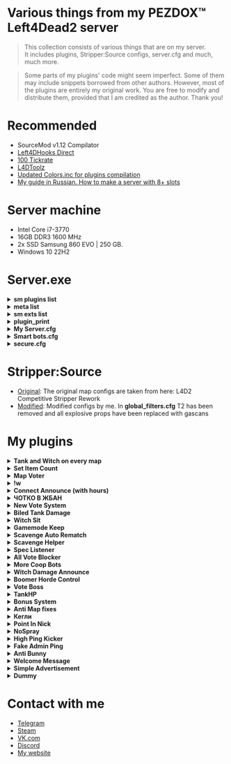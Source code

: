 # Various things from my PEZDOX™ Left4Dead2 server

> This collection consists of various things that are on my server.  
> It includes plugins, Stripper:Source configs, server.cfg and much, much more.  

> Some parts of my plugins' code might seem imperfect. Some of them may include snippets borrowed from other authors. 
> However, most of the plugins are entirely my original work. You are free to modify and distribute them, provided that I am credited as the author. Thank you!

# Recommended
* SourceMod v1.12 Compilator
* [Left4DHooks Direct](https://forums.alliedmods.net/showthread.php?t=321696)
* [100 Tickrate](https://github.com/accelerator74/Tickrate-Enabler)
* [L4DToolz](https://github.com/accelerator74/l4dtoolz?ysclid=m6cfjy68hx719060900)
* [Updated Colors.inc for plugins compilation](https://forums.alliedmods.net/showpost.php?p=2793368&postcount=417)
* [My guide in Russian. How to make a server with 8+ slots](https://forum.myarena.ru/index.php?/topic/47821-statia-kak-sdelat-server-na-8-slotov/)

# Server machine
* Intel Core i7-3770
* 16GB DDR3 1600 MHz
* 2x SSD Samsung 860 EVO | 250 GB.
* Windows 10 22H2

# Server.exe

<details><summary><b>sm plugins list</b></summary>

  [SM] Listing 109 plugins:  
  001 "[L4D2]hunter_pounce_alignment_fix" (2.0) by Lux
  002 "[L4D1 & L4D2] Ignore Physics Damage" (1.0.0) by Mart
  003 "[L4D2] Fix Jockey Hitbox" (2.1) by Forgetest
  004 "Jockey Ride Team Switch Teleport Fix" (1.0) by HarryPotter
  005 "L4D2 Pounce Protect" (1.1) by ProdigySim
  006 "[L4D & L4D2] Reload Fix - Max Clip Size" (1.5) by SilverShot
  007 "L4D(2) Tank Rock Lag Compensation" (1.14) by Luckylockm,HarryPotter,Silvers
  008 "[L4D1/2]witch_prevent_target_loss" (1.1.1) by Lux
  009 "[L4D2] Poof" (1.35) by blackalegator
  010 "[L4D2] Spitter Projectile Creator" (1.2) by SilverShot
  011 "Survivor Bot Takeover" (0.8) by Mikko Andersson (muukis)
  012 "KickMenu" (1.0) by pa4H
  013 "Whe" (1.0) by pa4H
  014 "FunCmds" (1.0) by pa4H
  015 "[pa4H]Help" (1.0) by pa4H
  016 "!kill & !afk & !jointeam" (2.0) by pa4H
  017 "MajorMenu" (1.0) by pa4H
  018 "OverrideChat" (1.0) by pa4H
  019 "Server cmds" (1.0) by pa4H
  020 "TeamSwitcher" (3.0) by pa4H
  021 "[L4D & L4D2] Tank Pass" (2.5) by Scratchy [Laika] & raziEiL [disawar1]
  022 "Round Start Bot Stop" (1.8) by EHG
  023 "Melee In The Saferoom" (3.1.0) by $atanic $pirit, N3wton
  024 "Tank Damage Announce" (2.0) by Griffin, Blade, pa4H
  025 "[L4D1 & L4D2] Tank Rock Ignition" (1.1.0) by Mart
  026 "[L4D2] Unlock Finales" (1.0.3) by Mart
  027 "Tank Attack Control" (1.0) by vintik, CanadaRox, Jacob, Visor, pa4H
  028 "AntiMapFixes" (1.0) by pa4H
  029 "BonusSystem" (2.5) by pa4H, vintik
  030 "MapVoter" (2.1) by pa4H
  031 "SetItemsCount" (3.0) by pa4H
  032 "Tank&Witch on every map and !boss" (030824) by pa4H
  033 "TankHP" (2.0) by pa4H
  034 "VoteBoss" (1.0) by pa4H
  035 "WhoBecomeTank" (1.0) by pa4H
  036 "WitchDamageAnnounce" (2.0) by pa4H
  037 "WitchSit" (1.0) by pa4H
  038 "Connection Time Player" (1.0.0) by AlmazON
  039 "AdminSeeAllChat" (1.0) by pa4H
  040 "AntiBunny" (1.0) by pa4H
  041 "ChatProcessor" (1.0) by pa4H
  042 "MVP" (2.0) by pa4H
  043 "SimpleAdv" (2.0) by pa4H, Tsunami
  044 "Welcome Message" (2.0) by pa4H
  045 "ABX" (1.2) by PCI Gaming Team
  046 "[L4D2] Boomer Horde Control" (2.0) by Spoon, pa4H
  047 "[L4D & L4D2] Common Limiter" (1.2) by SilverShot
  048 "L4D2 weapon csgo reload" (2.3) by Harry Potter
  049 "Dynamic Ghost Respawn Time" (1.0) by Xx_Faxe_xX
  050 "[L4D & 2] Freely Round End" (1.0) by Forgetest
  051 "[L4D & L4D2] Gear Transfer" (2.21) by SilverShot
  052 "L4D Ghost Fly" (1.1.1) by Madcap
  053 "[L4D2] Gift Rewards" (1.7) by SilverShot
  054 "[L4D & L4D2] God Frames Patch" (1.7) by SilverShot
  055 "L4D2 Hittable Control" (0.7) by Stabby, Visor, Sir, Derpduck, Forgetest
  056 "Incap Punch Fix" (1) by CanadaRox
  057 "L4D2 Melee Damage Fix&Control" (2.1) by Visor, Sir, A1m`
  058 "L4D2 Bash Kills" (1.0) by Jahze
  059 "No Spitter During Tank" (2.0) by Don, epilimic, Griffin
  060 "[L4D & L4D2] Reverse Friendly-Fire" (2.8.2) by Mystic Spiral, pa4H
  061 "[L4D2] Shove Direction Fix" by BHaType
  062 "BiledTankDamage" (1.0) by pa4H
  063 "Round All Talk" (1.1) by Mr. Zero
  064 "[L4D & L4D2] First Map - Skip Intro Cutscenes" (1.11) by SilverShot
  065 "DBLogger" (2.0) by pa4H
  066 "FakeAdminPing" (1.0) by pa4H
  067 "HighPingKicker" (1.0) by pa4H
  068 "New Vote System" (170125) by pa4H
  069 "PointInNick" (1.0) by pa4H
  070 "ProStats" (4.0) by pa4H
  071 "[L4D & L4D2] Dissolve Infected" (1.15) by SilverShot
  072 "L4D2 Godframes Color (Default timings)" (0.1.2) by Tabun
  073 "[L4D2]Survivor_Legs_Restore" (1.6.0) by Lux
  074 "L4D2 Tank Hittable Glow" (2.5) by Harry Potter, Sir, A1m`, Derpduck
  075 "Chotko_V_Jban" (2.0) by pa4H
  076 "Kegly" (1.0) by pa4H
  077 "ListSpeakers" (5.0) by pa4H, Aceleracion, Emilio3
  078 "PissOnFace" (1.0) by pa4H
  079 "UltraSound" (1.1) by pa4H
  080 "l4d2_changelevel" (1.2.1) by Lux
  081 "Skill Detection (skeets, crowns, levels)" (1.1.1) by Tabun
  082 "[L4D & L4D2] Mission and Weapons - Info Editor" (1.25) by SilverShot
  083 "[L4D & L4D2] Left 4 DHooks Direct" (1.155) by SilverShot
  084 "[ANY] Restart Empty Server (or Map)" (2.6) by Alex Dragokas
  085 "L4D 1/2 Remove Lobby Reservation" (2.0.8) by Downtown1, Anime4000, sorallll, HatsuneImagine
  086 "[L4D2 & CS:GO & NMRiH] VScript File Replacer" (1.17) by SilverShot
  087 "Server status" (1.0) by pa4H
  088 "[L4D/2] Automated Demo Recording" (1.2) by shqke
  089 "[L4D/2] Hide SourceTV Bot" (1.2) by shqke
  090 "Manage HLTV Cameras" (1.6) by shqke
  091 "[L4D/2] Unlink Camera Entities" (1.1) by shqke
  092 "[Lilac] Little Anti-Cheat" (1.7.4) by J_Tanzanite
  093 "Anti BunnyHop" (2.0) by CanadaRox, pa4H
  094 "AntiPetuch" (1.0) by pa4H
  095 "AFK Manager" (4.3.0) by Rothgar
  096 "Spectator stays spectator" (1.0h-2024/2/19) by Die Teetasse, Harry
  097 "l4d2 specating cheat" (2.8-2023/6/19) by Harry Potter
  098 "SpecLister" (6.0) by pa4H
  099 "SimpleInfectedSelect" (2.1) by pa4H, XBetaAlpha
  100 "VIP-System" (1.0) by pa4H
  101 "[L4D & L4D2] Flashlight Package" (2.34) by SilverShot
  102 "[L4D & L4D2] Hats" (1.49) by SilverShot
  103 "Survivor Bot Select" (1.0) by Merudo
  104 "Admin File Reader" (1.12.0.7165) by AlliedModders LLC
  105 "Admin Menu" (1.12.0.7165) by AlliedModders LLC
  106 "Basic Comm Control" (1.12.0.7165) by AlliedModders LLC
  107 "Basic Commands" (1.12.0.7176) by AlliedModders LLC
  108 "Fun Commands" (1.12.0.7165) by AlliedModders LLC
  109 "Player Commands" (1.12.0.7165) by AlliedModders LLC
	
</details>

<details><summary><b>meta list</b></summary>

Listing 10 plugins:
  [01] L4DToolZ (2.0.1) by Accelerator, Ivailosp
  [02] Pounce Damage Uncap (1.1.0.0-1) by Michael "ProdigySim" Busby, $atanic $pirit
  [03] SourceMod (1.12.0.7176) by AlliedModders LLC
  [04] Stripper (1.2.2) by BAILOPAN
  [05] Actions (3.8.8) by BHaType
  [06] SourceTV Manager (1.2) by Peace-Maker
  [07] SDK Tools (1.12.0.7176) by AlliedModders LLC
  [08] SourceTV Support (0.10.1) by Evgeniy "shqke" Kazakov
  [09] SDK Hooks (1.12.0.7176) by AlliedModders LLC
  [10] DHooks (1.12.0.7176) by AlliedModders LLC
	
</details>

<details><summary><b>sm exts list</b></summary>

[SM] Displaying 17 extensions:
[01] Accelerator (2.5.0): SRCDS Crash Handler
[02] Webternet (1.12.0.7176): Extension for interacting with URLs
[03] Actions (3.8.8): Nextbot action tree manager
[04] Console Cleaner (1.4.0): Console warning suppressor
[05] SourceTV Manager (1.2): Interface to interact with the SourceTV server.
[06] BinTools (1.12.0.7176): Low-level C/C++ Calling API
[07] SDK Tools (1.12.0.7176): Source SDK Tools
[08] SourceTV Support (0.10.1): Restores broadcasting/recording SourceTV features in Left 4 Dead engine
[09] SDK Hooks (1.12.0.7176): Source SDK Hooks
[10] DHooks (1.12.0.7176): Dynamic Hooks
[11] Client Preferences (1.12.0.7176): Saves client preference settings
[12] SQLite (1.12.0.7176): SQLite Driver
[13] Top Menus (1.12.0.7176): Creates sorted nested menus
[14] GeoIP (1.12.0.7176): Geographical IP information
[15] REST in Pawn (1.3.1): Provides HTTP and JSON natives for plugins
[16] Regex (1.12.0.7176): Provides regex natives for plugins
[17] MySQL-DBI (1.12.0.7176): MySQL driver implementation for DBI
	
</details>

<details><summary><b>plugin_print</b></summary>

Loaded plugins:  
0:      "Metamod:Source 1.12.0-dev+1211"
1:      "Tickrate_Enabler 1.5, ProdigySim"
	
</details>

<details><summary><b>My Server.cfg</b></summary>

```ruby
hostname "PEZDOX | Versus #1" 

sv_allow_lobby_connect_only 1  // САМЫЙ ВАЖНЫЙ КВАР

sm_cvar sv_visiblemaxplayers 10
sm_cvar sv_maxplayers 24

sm_cvar sv_gametypes "versus"
sm_cvar mp_gamemode "versus"
sm_cvar lock_gamemode "versus"
sm_cvar sv_tags "versus, pezdox"
sm_cvar sv_search_key "versus, pezdox"

// Server //
sv_lan 0
motd_enabled 0 
sm_cvar sv_force_unreserved 0
sv_region 3
sv_steamgroup_exclusive 0
sm_cvar sm_advertisements_interval 75

sm_cvar vs_max_team_switches 5	  	  // Возможность 5 раз менять команду
sm_cvar sb_all_bot_game 1		 	  // Чтоб игра не завершалась когда в команде нет игроков
sm_cvar allow_all_bot_survivor_team 1 // Чтоб игра не завершалась когда в команде нет игроков
bot_join_after_player 0

// SYNXRA //
sm_cvar nb_update_frequency 0.014
sm_cvar sv_minrate 100000
sm_cvar sv_maxrate 100000
sm_cvar sv_minupdaterate 100
sm_cvar sv_maxupdaterate 100
sm_cvar sv_mincmdrate 100
sm_cvar sv_maxcmdrate 100
sm_cvar sv_client_min_interp_ratio 0
sm_cvar sv_client_max_interp_ratio 0
sm_cvar fps_max 0
sm_cvar sv_client_predict 1
sm_cvar sv_unlag 1
sm_cvar sv_maxunlag 0.5
sm_cvar net_maxcleartime 0.001
sm_cvar net_splitrate 2
sm_cvar net_splitpacket_maxrate 100000
mat_queue_mode 2
// Resolve_colission ext
z_resolve_zombie_collision_multiplier "0.05"

// SourceTV
tv_password 1337232228
tv_relaypassword 1337232228
sm_cvar sm_autorecord_minplayers 4
sm_cvar sm_autorecord_roundsplit 0
sm_cvar sm_autorecord_pathfmt "!Demos\%d.%m.%Y\%l-%d.%m.%Y-%H.%M"

// DAMAGE //
sm_cvar l4d2_melee_damage_tank_nerf "27.0" // 300 = 27 | 200 = 51 | 250 = 39
sm_cvar biledTankDamage "100"
sm_cvar z_witch_damage_per_kill_hit 60
sm_cvar z_door_pound_damage 160
sm_cvar survivor_burn_factor_normal "0.35" // 0.2 stock
sm_cvar z_hunter_max_pounce_bonus_damage "100"
sm_cvar z_pounce_damage_range_min "300"
sm_cvar z_pounce_damage_range_max "2200"
sm_cvar hunter_killHeight "1200"
sm_cvar hunter_killMinHP "30"
//sm_cvar boomer_pz_claw_dmg 10
//sm_cvar hunter_pz_claw_dmg 10
//sm_cvar jockey_pz_claw_dmg  10
//sm_cvar smoker_pz_claw_dmg 10
//sm_cvar spitter_pz_claw_dmg 10

// Props damage //
sm_cvar hc_sflog_standing_damage "100.0"
sm_cvar hc_bhlog_standing_damage "100.0"
sm_cvar hc_haybale_standing_damage "100.0"
sm_cvar hc_baggage_standing_damage "100.0"

// Патроны //
sm_cvar ammo_shotgun_max "80"
sm_cvar ammo_smg_max "750"
sm_cvar ammo_sniperrifle_max "60"

// Logs //
sv_rcon_banpenalty 0
sv_rcon_maxfailures 1
sv_rcon_minfailures 1
sv_rcon_minfailuretime 0
log on
sv_rcon_log 1
sv_logbans 1
sv_logecho 1
sv_logfile 1
sv_log_onefile 0
mp_logdetail 3
exec banned_ip.cfg
exec banned_user.cfg
writeid
writeip

// FastDL //
sv_pure 0
sv_consistency 0
sv_downloadurl "http://pa4h.ru/!l4d2"
sv_allowdownload 0
sv_allowupload 0

// Commons //
sm_cvar z_health 30 // HP бомжей
sm_cvar z_common_limit "24" // Общее население
sm_cvar z_mob_spawn_max_size "24" // Максимальное сколько прибежит в волне
sm_cvar z_mob_spawn_min_size "24" // Минимальное сколько прибежит в волне
sm_cvar z_mega_mob_size "24" // При паническом событии.
sm_cvar z_mob_spawn_finale_size "24"
sm_cvar z_mega_mob_spawn_max_interval "240" 
sm_cvar z_mega_mob_spawn_min_interval "230" // This command sets the maximum spawn interval, in seconds, between each mega mob spawn.
BoomHordeSet "1" "10"
BoomHordeSet "2" "6"
BoomHordeSet "3" "4"
BoomHordeSet "4" "4"


// Ability refill delays//
sm_cvar z_spit_interval "15" // 20
sm_cvar z_vomit_interval "25" // 30
//sm_cvar tongue_hit_delay "15" // 15
//sm_cvar tongue_miss_delay  "3" // 3
//sm_cvar z_charge_interval "12" // 12
//sm_cvar z_leap_interval_post_incap "30" // 30
sm_cvar z_leap_interval_post_ride "10" // 6


// TANK or WITCH//
sm_cvar z_tank_health 5500 // 8250 ХП
sm_cvar sv_force_time_of_day 0 // Сидячая Вича на всех картах
sm_cvar z_frustration_lifetime 50 // Контроль Танка
sm_cvar l4d_tank_pass_count 100
sm_cvar z_tank_damage_slow_min_range 0
sm_cvar z_tank_damage_slow_max_range 100
sm_cvar tank_stuck_time_suicide "999"
sm_cvar z_witch_burn_time "25"
sm_cvar tank_burn_duration "100"

// Delays //
sm_cvar decalfrequency 1.0 // Задержка спрея
sm_cvar sv_pz_endgame_vote_period 20 
sm_cvar sv_pz_endgame_vote_post_period 20
sm_cvar scavenge_round_setup_time 15
sm_cvar scavenge_round_restart_delay 1
sm_cvar scavenge_round_restart_delay_tied 1
sm_cvar versus_round_restarttimer 5 // Время подсчета очков versus

exec bots.cfg
exec secure.cfg
```
</details>

<details><summary><b>Smart bots.cfg</b></summary>

```ruby
// Survivors
sm_cvar sb_allow_shoot_through_survivors "0"
sm_cvar sb_battlestation_give_up_range_from_human "100"
sm_cvar sb_battlestation_human_hold_time "0.25"
sm_cvar sb_close_checkpoint_door_interval "0.18"
sm_cvar sb_close_threat_range "75"
sm_cvar sb_combat_saccade_speed "2250"
sm_cvar sb_debug_apoproach_wait_time "0"
sm_cvar sb_enforce_proximity_lookat_timeout "0.0"
sm_cvar sb_enforce_proximity_range "10000"
sm_cvar sb_escort "0"
sm_cvar sb_far_hearing_range "0xffffff"
sm_cvar sb_follow_stress_factor "0.0"
sm_cvar sb_friend_immobilized_reaction_time_expert "0"
sm_cvar sb_friend_immobilized_reaction_time_hard "0"
sm_cvar sb_friend_immobilized_reaction_time_normal "0"
sm_cvar sb_friend_immobilized_reaction_time_vs "0"
sm_cvar sb_locomotion_wait_threshold "0"
sm_cvar sb_max_battlestation_range_from_human "290"
sm_cvar sb_max_scavenge_separation "2000"
sm_cvar sb_max_team_melee_weapons "8"
sm_cvar sb_melee_approach_victim "0"
sm_cvar sb_min_attention_notice_time "0"
sm_cvar sb_min_orphan_time_to_cover "0"
sm_cvar sb_near_hearing_range "10000"
sm_cvar sb_neighbor_range "100"
sm_cvar sb_normal_saccade_speed "1500"
sm_cvar sb_path_lookahead_range "975"
sm_cvar sb_pushscale "4"
sm_cvar sb_reachability_cache_lifetime "0"
sm_cvar sb_reachable_cache_paranoia "0"
sm_cvar sb_rescue_vehicle_loading_range "50"
sm_cvar sb_separation_danger_max_range "300"
sm_cvar sb_separation_danger_min_range "84"
sm_cvar sb_separation_range "300"
sm_cvar sb_sidestep_for_horde "1"
sm_cvar sb_threat_close_range "50"
sm_cvar sb_threat_exposure_stop "0xffffff"
sm_cvar sb_threat_exposure_walk "0xffffff"
sm_cvar sb_threat_far_range "8000"
sm_cvar sb_threat_medium_range "3000"
sm_cvar sb_threat_very_close_range "50"
sm_cvar sb_threat_very_far_range "0xffffff"
sm_cvar sb_use_button_range "1000"
sm_cvar sb_vomit_blind_time "0.0"
sb_force_max_intensity Bill
sb_force_max_intensity Coach
sb_force_max_intensity Ellis
sb_force_max_intensity Francis
sb_force_max_intensity Louis
sb_force_max_intensity Nick
sb_force_max_intensity Rochelle
sb_force_max_intensity Zoey

// Survivors for versus
sm_cvar sb_combat_saccade_speed "6750"
sm_cvar sb_locomotion_wait_threshold "0.1"
sm_cvar sb_max_battlestation_range_from_human "100"
sm_cvar sb_normal_saccade_speed "5250"
sm_cvar sb_path_lookahead_range "1350"
sm_cvar sb_pushscale "6.5"
sm_cvar sb_separation_danger_max_range "150"
sm_cvar sb_separation_danger_min_range "75"
sm_cvar sb_separation_range "150"
sm_cvar sb_threat_close_range "5000"
sm_cvar sb_threat_far_range "0xffffff"
sm_cvar sb_threat_medium_range "6000"
sm_cvar sb_threat_very_close_range "2000"

// Infected
sm_cvar boomer_exposed_time_tolerance "0"
sm_cvar boomer_vomit_delay "0.0"
sm_cvar hunter_pounce_loft_rate "0.0375"
sm_cvar hunter_pounce_max_loft_angle "90"
sm_cvar hunter_pounce_ready_range "2000"
sm_cvar jockey_pounce_loft_rate "0.0375"
sm_cvar jockey_pounce_max_loft_angle "90"
sm_cvar nb_goal_look_ahead_range "0xffffff"
sm_cvar nb_path_draw_inc "0xffffff"
sm_cvar nb_path_segment_influence_radius "0xffffff"
sm_cvar nb_saccade_speed "4150"
sm_cvar nb_saccade_time "0"
sm_cvar nb_speed_look_ahead_range "338"
sm_cvar smoker_escape_range "750"
sm_cvar smoker_tongue_delay "0.8"
sm_cvar tank_run_spawn_delay "3"
sm_cvar tank_stasis_time_suicide "90"
sm_cvar tank_stuck_time_choose_new_target "0.5"
sm_cvar tank_stuck_visibility_tolerance_choose_new_target "1.5"
sm_cvar tank_stuck_visibility_tolerance_suicide "60"
sm_cvar tank_throw_aim_error "25"
sm_cvar tank_throw_allow_range "675"
sm_cvar tank_throw_lead_time_factor "0.13"
sm_cvar tank_throw_loft_rate "0.016"
sm_cvar tank_throw_max_loft_angle "90"
sm_cvar tank_visibility_tolerance_suicide "150"
sm_cvar tongue_dropping_to_ground_time "0.7"
sm_cvar z_charge_warmup "0.5"
sm_cvar z_female_boomer_spawn_chance "50"
sm_cvar z_hunter_lunge_pitch "95"
sm_cvar z_jockey_leap_range "675"
sm_cvar z_jockey_leap_time "0.0"
sm_cvar z_jockey_lookahead "1600"
sm_cvar z_jockey_min_ledge_distance "0"
sm_cvar z_jockey_ride_hazard_scan_distance "1900"
sm_cvar z_jockey_ride_scan_distance "3000"
sm_cvar z_jockey_ride_scan_interval "1.50"
sm_cvar z_lunge_interval "0"
sm_cvar z_tank_attack_interval "0.175"
// Infected for versus
sm_cvar jockey_pounce_loft_rate "0.039"
sm_cvar tank_stuck_time_choose_new_target "0.1"
sm_cvar tank_stuck_visibility_tolerance_choose_new_target "1"
sm_cvar tank_throw_aim_error "38"
sm_cvar z_charge_warmup "0.25"
```
</details>

<details><summary><b>secure.cfg</b></summary>

```ruby
rcon_password "Hui tebe"
sm_cvar SteamAPI_Key "Hui tebe"
sv_steamgroup "Hui tebe"
```
</details>

# Stripper:Source
* [Original](https://github.com/Derpduck/L4D2-Comp-Stripper-Rework): The original map configs are taken from here: L4D2 Competitive Stripper Rework
* [Modified](/StripperSource): Modified configs by me. In __global_filters.cfg__ T2 has been removed and all explosive props have been replaced with gascans

# My plugins

<details><summary><b>Tank and Witch on every map</b></summary>

  * [Download](/L4D2-Plugins/TankandWitchoneverymap): This plugin will make the game spawn a Tank with a Witch on EVERY map
    * After the start of the campaign, the plugin randomly selects the spawn position of Tank and Witch.
    * __!boss__ command available. It will show on what percentage of the progress the Tank & Witch will appear.
    * Additionally, the plugin displays a message about Tank encounter.
 ##
</details>

<details><summary><b>Set Item Count</b></summary>

  * [Download](/L4D2-Plugins/SetItemCount): Allows you to set a fixed number of items to appear
	* Big thanks to AiKi and Crimson_Fox  
  
    * __!itemcount__ - Displays the number of items on the map in chat. Only for admins.  
	
	* 20 seconds after survivors leave the saferoom, all medkits on the map are deleted.
	* 2 __pain pill__  
    * 2 __adrenaline__  
    * 1 __defibrillator__  
    * 2 __vomitjar__  
    * 1 __molotov__  
    * 4 __pipe bomb__  
    * 1 __incendiary__  
    * 1 __explosive__  
 ##
</details>

<details><summary><b>Map Voter</b></summary>

  * [Download](/L4D2-Plugins/MapVoter): The plugin displays a menu at the end of the round with voting for the next map.
    * You definitely need a plugin __l4d2_changelevel.smx__. It comes bundled with the plugin 
    * Work only in versus.  
	* Displays the number of votes next to the card name.  
	* It is possible to choose at what hour the voting will start (0 or 1)  
	* It is possible to re-vote 1 time
	
	![picture](/git/mapvoter.png)

## Available commands:
__!revote__  
__!mapvote__  
__!votemap__  
__!mv__  
__!rtv__  

## ConVars:
__sm_cvar timeToEndVote 30__  
__sm_cvar timeToChangeMap 10__  
__sm_cvar voteOnRound 1__  
__sm_cvar canRevote 0__  

 ##
</details>

<details><summary><b>!w</b></summary>

  * [Download](/L4D2-Plugins/!w): The plugin is identical to "L4D2 Startup weapons" by Shine  
	* __!w__, __!t1__, __!melee__ commands is available.  

	* Also available:  
	* __!knife__, __!fireaxe__, __!axe__, __!katana__, __!machete__, __!pan__, __!fryingpan__.  
	* __!shotgun__, __!pump__, __!chrome__, __!smg__, __!uzi__, __!sniper__, __!scout__, __!sniper__.
 ##
</details>

<details><summary><b>Connect Announce (with hours)</b></summary>

  * [Download](/L4D2-Plugins/ConnectAnnounce): A VERY simple plugin showing the connection and disconnection message.
    * Country, city, disconnect reason and also shows the __hours__ spent in L4D2.  
	* The translation file is available (pa4HConAnnounce.phrases.txt)
## Phrases preview:
```
 Player click join to server: Player pa4H is connecting...
 Player fully loaded: Player pa4H (RUS, BRN) connected! 4324h
 Player disconnected: Player pa4H disconnected (Disconnect by user)
 ```
 
## How to install:
  * To be able to display hours, you need a  [Steam API ID](https://steamcommunity.com/dev/apikey).  
  * Put to server.cfg: `sm_cvar SteamAPI_Key "yourid"`  
  * [REST in Pawn](https://forums.alliedmods.net/showthread.php?t=298024) extension for work with SteamAPI.  
  * [Colors.inc](https://forums.alliedmods.net/showthread.php?t=96831) for plugin compilation.  
 ##
</details>

<details><summary><b>ЧОТКО В ЖБАН</b></summary>

  * [Download](/L4D2-Plugins/ЧоткоВЖбан): При убийстве особого зараженного в голову плагин выводит на экран картинку "чотко в жбан". И воспроизводит звук "В ГОЛОВУ!"  
  ![picture](/git/jban.png)
    * У игрока должны скачиваться файлы: __vjban.vmt__, __vjban.vtf__, __v_jban.mp3__
## Настройки FastDL:

```
sv_pure 0
sv_consistency 0
sv_downloadurl "http://site.com/!l4d2"
sv_allowdownload 0
sv_allowupload 0
```
 ##
</details>

<details><summary><b>New Vote System</b></summary>

  * [Download](/L4D2-Plugins/NewVoteSystem): The voting system is written from scratch.
    * You definitely need a plugin __l4d2_changelevel.smx__. It comes bundled with the plugin  
	
Plugin allows you to:
1. Create custom votes: sm_customVote <VoteText> <PassVoteText>
2. Vote for kick a player from another team.
3. Vote for killing infected bots: __!killbots__, __!kb__.
4. Vote for kick of spectators: __!kickspec__, __!ks__, __!sk__, __!nospec__, __!speckick__.
5. Ability to use the __!rematch__ command. (Just start RestartChapter vote)
  
Fixed a game bug when 60% of votes are not pass the vote. (VALVe, did you skip math lessions?)

Plugin disable "Return to Lobby".

Plugin keeps alltalk enabled if players voted to enable it.

Fixed game bug "Voting is already started".

## FAQ:
```
  Q: Why player who created the vote not vote "Yes" automatically?
  A: It might be for trolling. If an inattentive player votes "YES" when the vote for kick his.
  
  Q: Why plugin allow to votekick players from another team
  A: This is a game bug that has existed since the release. I'm not going to change the established mechanics of the game.
  
  Q: Map change not working!
  A: Did you forget about l4d2_changelevel.smx? Put it in your plugins folder.
  
  Q: How to compile?
  A: Compiled on SourceMod 1.11. Additionally you need colors.inc
 ```
 ##
</details>

<details><summary><b>Biled Tank Damage</b></summary>

  * [Download](/L4D2-Plugins/BiledTankDamage): Changes the damage from commons when a vomitjar is thrown at a Tank
    * Сvar: __sm_cvar biledTankDamage 50__
 ##
</details>

<details><summary><b>Witch Sit</b></summary>

  * [Download](/L4D2-Plugins/WitchSit): When the Witch kills the survivor, she sits down and starts crying.
    * I recommend using the plugin with this cvar: __sm_cvar sv_force_time_of_day 0__
 ##
</details>

<details><summary><b>Gamemode Keep</b></summary>

  * [Download](/L4D2-Plugins/GamemodeKeep): The plugin does not allow you to start a server with a game mode other than scavenge
 ##
</details>

<details><summary><b>Scavenge Auto Rematch</b></summary>

  * [Download](/L4D2-Plugins/ScavengeAutoRematch): For scavenge mode. The plugin starts changing the map to the same one 9 seconds after the end of the game.
    * You definitely need a plugin __l4d2_changelevel.smx__.
 ##
</details>

<details><summary><b>Scavenge Helper</b></summary>

  * [Download](/L4D2-Plugins/ScavengeHelper): The first plugin I wrote from the distant 2021. Consists of bad code slightly less than completely.
	* Shows how much time and how many canstras were filled in scavenge mode
 ##
</details>

<details><summary><b>Spec Listener</b></summary>

  * [Download](/L4D2-Plugins/SpecListener): Allows spectator listen others voice and chat
 ##
</details>

<details><summary><b>All Vote Blocker</b></summary>

  * [Download](/L4D2-Plugins/AllVoteBlocker): The name speaks for itself
 ##
</details>

<details><summary><b>More Coop Bots</b></summary>

  * [Download](/L4D2-Plugins/MoreCoopBots): Adds many bots to the map. Useful for coop servers with 4+ players
 ##
</details>

<details><summary><b>Witch Damage Announce</b></summary>

  * [Download](/L4D2-Plugins/WitchDamageAnnounce): Just see screenshot  
  ![picture](/git/witch.png)
 ##
</details>

<details><summary><b>Boomer Horde Control</b></summary>

  * [Download](/L4D2-Plugins/BoomerHordeControl): Fixed number of zombies that come running when Boomer vomit
    * [Original author](https://github.com/spoon-l4d2/Plugins/blob/master/source/l4d2_boomer_horde_control.sp)
	* Cvar: __BoomHordeSet__ "number of vomited survivors" "number of incoming zombies"
	* BoomHordeSet "1" "5"
	* BoomHordeSet "2" "5"
	* BoomHordeSet "3" "5"
	* BoomHordeSet "4" "5"
 ##
</details>

<details><summary><b>Vote Boss</b></summary>

  * [Download](/L4D2-Plugins/NewVoteSystem/VoteBoss):
    * __WARNING!!!__ This plugin is part of the [New Vote System](/L4D2-Plugins/NewVoteSystem) plugin.
	* Adds the __!voteboss <tank%> <witch%>__ command
	* Example: __!voteboss 10 20__, where 10% is the percentage of Tank spawn. 20% is the percentage of the Witch's spawn.
 ##
</details>

<details><summary><b>TankHP</b></summary>

  * [Download](/L4D2-Plugins/TankHP): Just see screenshot :)  
  ![picture](/git/tankHP.png)
</details>

<details><summary><b>Bonus System</b></summary>

  * [Download](/L4D2-Plugins/BonusSystem): A custom bonus system that is used on PEZDOX
	* Adds points for
	* +50 for killing a Witch (per team). Total 50.
	* +25 for an unused first aid kit. Total 100.
	* +25 for passing without an encap. Total 100.
	* +25 for passing without death. Total 100
 ##
</details>

<details><summary><b>Anti Map fixes</b></summary>

  * [Download](/L4D2-Plugins/AntiMapfixes): Removes some map fixes. Which appeared after The Last Stand update
    * [The Last Stand update script. Which removes the old bugs of the game](https://github.com/L4D-Community-Team/Last-Stand-Refresh/blob/main/scripts/vscripts/anv_mapfixes.nut)
	* For a complete list of my deleted map fixes, see inside the plugin source
##
</details>

<details><summary><b>Кегли</b></summary>

  * [Download](/L4D2-Plugins/Кегли)
    * When a Charger grabs a survivor and knocks down another, the sound of pins is played.
	* If a Charger beats up four survivors, then a "Strike" picture is shown on the players' screen  
	
	![picture](/git/Strike.png)
 ##
</details>

<details><summary><b>Point In Nick</b></summary>

  * [Download](/L4D2-Plugins/PointInNick): A funny plugin that changes the nickname of players who have a dot in their nickname
    * The "data" folder contains the __NewNames.txt__ file. 
	* You can enter the names that will be replaced
 ##
</details>

<details><summary><b>NoSpray</b></summary>

  * [Download](/L4D2-Plugins/NoSpray): The plugin disables the ability to put spray
 ##
</details>

<details><summary><b>High Ping Kicker</b></summary>

  * [Download](/L4D2-Plugins/HighPingKicker): The simplest plugin that kicks players with high ping
 ##
</details>

<details><summary><b>Fake Admin Ping</b></summary>

  * [Download](/L4D2-Plugins/FakeAdminPing): Changes the ping number of admins in the TAB. Thereby masking it. The ping itself doesn't actually change.
  ![picture](/git/ping.png)
 ##
</details>

<details><summary><b>Anti Bunny</b></summary>

  * [Download](/L4D2-Plugins/AntiBunny): Убирает ебаного зайчика от HS Top  
	Превращает это:  
	
	```
	(\\__/)
	(='.'=)
	('')_('')
	```  
	Вот в это:
	
	```
	.i.
	Я долбоеб
	.i.
	```
 ##
</details>

<details><summary><b>Welcome Message</b></summary>

  * [Download](/L4D2-Plugins/WelcomeMessage): Sends a message to the player after logging in to the server. Sends it once
 ##
</details>

<details><summary><b>Simple Advertisement</b></summary>

  * [Download](/L4D2-Plugins/SimpleAdvertisement): A simple plugin that sends messages to the chat
  ![picture](/git/Adv.png)
 ##
</details>

<details><summary><b>Dummy</b></summary>

  * [Download](/L4D2-Plugins/): Описание
    *
	*
 ##
</details>

# Contact with me
* [Telegram](https://t.me/pa4H232)  
* [Steam](https://https://steamcommunity.com/id/pa4h1337/)  
* [VK.com](https://vk.com/pa4h1337)  
* [Discord](https://discord.gg/3zzud2jbRC)  
* [My website](https://pa4h.ru)  
